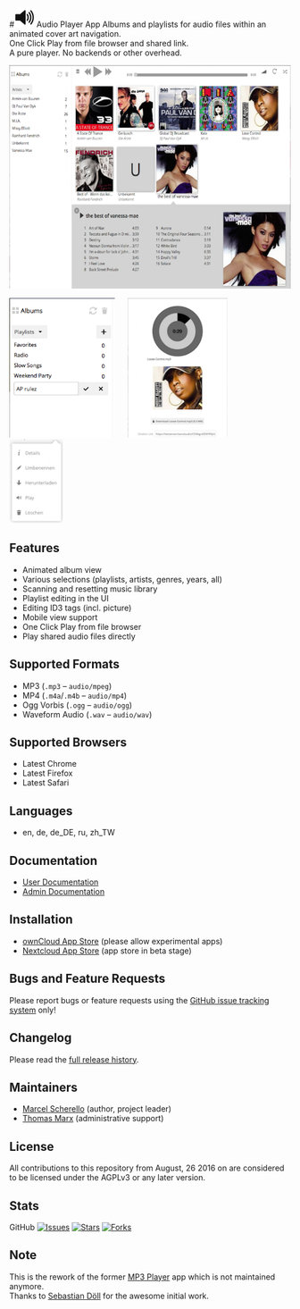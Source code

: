 #![Icon](https://github.com/rello/screenshots/blob/master/Audioplayer_Icon_30.png) Audio Player App
Albums and playlists for audio files within an animated cover art navigation.  
One Click Play from file browser and shared link.  
A pure player. No backends or other overhead.

<img src="https://github.com/rello/screenshots/blob/master/audioplayer_main.png" alt="Main" height="400" title="Main">

<img src="https://github.com/rello/screenshots/blob/master/audioplayer_lists.png" alt="Navigation" height="250" title="Navigation">     
<img src="https://github.com/rello/screenshots/blob/master/audioplayer_share.png" alt="Share Player" height="250" title="Share Player">     
<img src="https://github.com/rello/screenshots/blob/master/audioplayer_actions.png" alt="Action Menu" height="150" title="Action Menu">

## Features
- Animated album view
- Various selections (playlists, artists, genres, years, all)
- Scanning and resetting music library
- Playlist editing in the UI
- Editing ID3 tags (incl. picture)
- Mobile view support
- One Click Play from file browser
- Play shared audio files directly

## Supported Formats
- MP3 (`.mp3` – `audio/mpeg`)
- MP4 (`.m4a`/`.m4b` – `audio/mp4`)
- Ogg Vorbis (`.ogg` – `audio/ogg`)
- Waveform Audio (`.wav` – `audio/wav`)

## Supported Browsers
- Latest Chrome
- Latest Firefox
- Latest Safari

## Languages
- en, de, de_DE, ru, zh_TW

## Documentation
- [User Documentation](https://github.com/rello/audioplayer/wiki#user-documentation)
- [Admin Documentation](https://github.com/rello/audioplayer/wiki#admin-documentation)

## Installation
- [ownCloud App Store](https://apps.owncloud.com/content/show.php?content=174738) (please allow experimental apps)
- [Nextcloud App Store](https://apps.nextcloud.com/app/audioplayer) (app store in beta stage)

## Bugs and Feature Requests
Please report bugs or feature requests using the [GitHub issue tracking system](https://github.com/rello/audioplayer/issues) only!

## Changelog
Please read the [full release history](https://github.com/rello/audioplayer/blob/master/CHANGELOG.md).

## Maintainers
- [Marcel Scherello](https://github.com/rello) (author, project leader)
- [Thomas Marx](https://github.com/xramsamoht) (administrative support)

## License
All contributions to this repository from August, 26 2016 on are considered to be licensed under the AGPLv3 or any later version.

## Stats
GitHub [![Issues](https://img.shields.io/github/issues/Rello/audioplayer.svg)](https://github.com/rello/audioplayer/issues)
[![Stars](https://img.shields.io/github/stars/Rello/audioplayer.svg)](https://github.com/rello/audioplayer/stargazers)
[![Forks](https://img.shields.io/github/forks/Rello/audioplayer.svg)](https://github.com/rello/audioplayer/network)

## Note
This is the rework of the former [MP3 Player](https://github.com/libasys/audios) app which is not maintained anymore.<br>
Thanks to [Sebastian Döll](https://github.com/libasys) for the awesome initial work.
